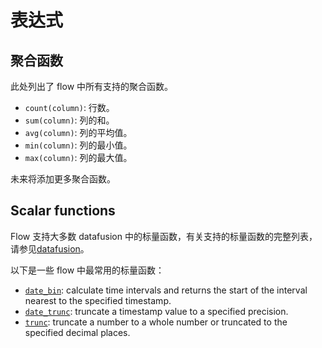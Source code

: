 # 表达式

## 聚合函数

此处列出了 flow 中所有支持的聚合函数。

- `count(column)`: 行数。
- `sum(column)`: 列的和。
- `avg(column)`: 列的平均值。
- `min(column)`: 列的最小值。
- `max(column)`: 列的最大值。

未来将添加更多聚合函数。

## Scalar functions

Flow 支持大多数 datafusion 中的标量函数，有关支持的标量函数的完整列表，请参见[datafusion](/reference/sql/functions/df-functions.md#scalar-functions)。

以下是一些 flow 中最常用的标量函数：

- [`date_bin`](/reference/sql/functions/df-functions.md#date-bin): calculate time intervals and returns the start of the interval nearest to the specified timestamp.
- [`date_trunc`](/reference/sql/functions/df-functions.md#date-trunc): truncate a timestamp value to a specified precision.
- [`trunc`](/reference/sql/functions/df-functions.md#trunc): truncate a number to a whole number or truncated to the specified decimal places.